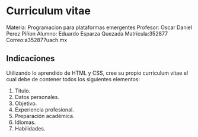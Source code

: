 # Curriculum vitae
Materia: Programacion para plataformas emergentes Profesor: Oscar Daniel Perez Piñon Alumno: Eduardo Esparza Quezada Matricula:352877 Correo:a352877uach.mx
## Indicaciones

Utilizando lo aprendido de HTML y CSS, cree su propio curriculum vitae el cual debe de contener todos los siguientes elementos:

1. Titulo.
2. Datos personales.
3. Objetivo.
4. Experiencia profesional.
5. Preparación académica.
6. Idiomas.
7. Habilidades.

